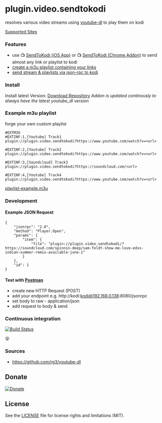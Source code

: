 # plugin.video.sendtokodi

resolves various video streams using [youtube-dl](https://github.com/rg3/youtube-dl) to play them on kodi

[Supported Sites](https://rg3.github.io/youtube-dl/supportedsites.html)

### Features

- use :tv: [SendToKodi (iOS App)](https://itunes.apple.com/de/app/sendtokodi/id1113517603?mt=8) or :tv: [SendToKodi (Chrome Addon)](https://chrome.google.com/webstore/detail/sendtokodi/gbcpfpcacakaadapjcdchbdmdnfbnbaf) to send almost any link or playlist to kodi
- [create a m3u playlist containing your links](#example-m3u-playlist)
- [send stream & playlists via json-rpc to kodi](#development)

### Install

Install latest Version:
[Download Repository](https://github.com/firsttris/repository.sendtokodi/raw/master/repository.sendtokodi/repository.sendtokodi-0.0.1.zip)
*Addon is updated continously to always have the latest youtube_dl version*

### Example m3u playlist
forge your own custom playlist
```
#EXTM3U
#EXTINF:1,[Youtube] Track1
plugin://plugin.video.sendtokodi?https://www.youtube.com/watch?v=<url>

#EXTINF:2,[Youtube] Track2
plugin://plugin.video.sendtokodi?https://www.youtube.com/watch?v=<url>

#EXTINF:3,[Soundcloud] Track3
plugin://plugin.video.sendtokodi?https://soundcloud.com/<url>
 
#EXTINF:4,[Youtube] Track4
plugin://plugin.video.sendtokodi?https://www.youtube.com/watch?v=<url>
```
[playlist-example.m3u](https://github.com/firsttris/plugin.video.sendtokodi/blob/master/playlist-example.m3u)

### Development
#### Example JSON Request
```
{
	"jsonrpc": "2.0",
	"method": "Player.Open",
	"params": {
		"item": {
			"file": "plugin://plugin.video.sendtokodi/?https://soundcloud.com/spinnin-deep/sam-feldt-show-me-love-edxs-indian-summer-remix-available-june-1"
		}
	},
	"id": 1
}
```
#### Test with [Postman](https://www.getpostman.com/)

- create new HTTP Request (POST)
- add your endpoint e.g. http://kodi:kodi@192.168.0.138:8080/jsonrpc
- set body to raw - application/json
- add request to body & send

### Continuous integration

[![Build Status](https://travis-ci.org/firsttris/plugin.video.sendtokodi.svg?branch=master)](https://travis-ci.org/firsttris/plugin.video.sendtokodi) 

:dizzy_face:

### Sources
- https://github.com/rg3/youtube-dl

## Donate
[![Donate](https://img.shields.io/badge/Donate-PayPal-green.svg)](https://www.paypal.com/cgi-bin/webscr?cmd=_s-xclick&hosted_button_id=KEAR9ZC228YCL)

## License
See the [LICENSE](LICENSE.md) file for license rights and limitations (MIT).
